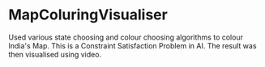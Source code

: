 # MapColuringVisualiser
Used various state choosing and colour choosing algorithms to colour India's Map. This is a Constraint Satisfaction Problem in AI. The result was then visualised using video.

